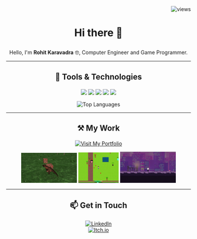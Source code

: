 <div align="right">
  <img src="https://komarev.com/ghpvc/?username=RohitKaravadra&color=111111&label=:)&style=plastic" alt="views"/>
</div>

# <p align="center"> Hi there 👋</p>

<p align="center">
  Hello, I'm <strong>Rohit Karavadra</strong> 🤓, Computer Engineer and Game Programmer.
</p>

<!-- Stats (optional) -->
<!--
<p align="center">
  <img src="https://github-readme-stats.vercel.app/api?username=RohitKaravadra&count_private=true&show_icons=true&hide_rank=true&custom_title=Stats&hide=prs&theme=tokyonight" alt="My GitHub Stats" />
</p>
-->

---

## <p align="center">🔧 Tools & Technologies </p>

<p align="center">
  <img src="https://img.shields.io/badge/-C++-00599C?style=plastic&logo=c%2B%2B" />
  <img src="https://img.shields.io/badge/-Python-3776AB?style=plastic&logo=python" />
  <img src="https://img.shields.io/badge/-DirectX-1B1B1B?style=plastic&logo=directx" />
  <img src="https://img.shields.io/badge/-Unity-000000?style=plastic&logo=unity" />
  <img src="https://img.shields.io/badge/-Unreal%20Engine-313131?style=plastic&logo=unreal-engine" />
</p>

<p align="center">
  <img src="https://github-readme-stats.vercel.app/api/top-langs/?username=RohitKaravadra&size_weight=0.5&count_weight=0.5&layout=compact&theme=tokyonight" alt="Top Languages" />
</p>

---

## <p align="center">⚒️ My Work</p>

<p align="center">
  <a href="https://rohitkaravadra.github.io/">
    <img src="https://img.shields.io/badge/My%20Portfolio-1e1e2f?style=for-the-badge&logo=github&logoColor=white&labelColor=2dd4bf" alt="Visit My Portfolio" />
  </a>
</p>

<p align="center">
  <img src="https://github.com/RohitKaravadra/Rasteriser/blob/main/Readme/GIF1.gif?raw=true" alt="Indie Game Preview" width="30%" />
  <img src="https://github.com/RohitKaravadra/Vampire-Survival/blob/main/Readme/Gif_1.gif?raw=true" alt="Indie Game Preview" width="22%"/>
  <img src="https://github.com/RohitKaravadra/Echo-of-Youth/blob/main/Readme/GIF2.gif?raw=true" alt="Indie Game Preview" width="30%" />
</p> 

<!-- <p align="center">
  Please see the pinned repositories for more details.
</p> -->

---

## <p align="center">📫 Get in Touch</p>

<p align="center">
  <a href="https://www.linkedin.com/in/rohitkaravadra">
    <img src="https://img.shields.io/badge/LinkedIn-0077B5?style=flat&logo=linkedin&logoColor=white" alt="LinkedIn" />
  </a>
  <br>
  <a href="https://vec1or2000.itch.io/">
    <img src="https://img.shields.io/badge/Itch.io-FA5C5C?style=flat&logo=itch.io&logoColor=white" alt="Itch.io" />
  </a>
</p>
